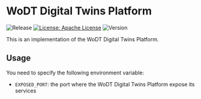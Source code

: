 # WoDT Digital Twins Platform

![Release](https://github.com/WebBased-WoDT/wodt-dts-platform/actions/workflows/build-and-deploy.yml/badge.svg?style=plastic)
[![License: Apache License](https://img.shields.io/badge/License-Apache_License_2.0-yellow.svg)](https://www.apache.org/licenses/LICENSE-2.0)
![Version](https://img.shields.io/github/v/release/WebBased-WoDT/wodt-dts-platform?style=plastic)

This is an implementation of the WoDT Digital Twins Platform.

## Usage
You need to specify the following environment variable:
- `EXPOSED_PORT`: the port where the WoDT Digital Twins Platform expose its services